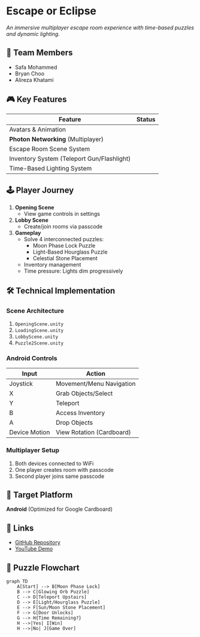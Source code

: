 # Escape or Eclipse
*An immersive multiplayer escape room experience with time-based puzzles and dynamic lighting.*

## 👥 Team Members
- Safa Mohammed
- Bryan Choo
- Alireza Khatami

## 🎮 Key Features
| Feature | Status |
|---------|--------|
| Avatars & Animation | 
| **Photon Networking** (Multiplayer) | 
| Escape Room Scene System | 
| Inventory System (Teleport Gun/Flashlight) | 
| Time-Based Lighting System | 

## 🕹️ Player Journey
1. **Opening Scene**  
   - View game controls in settings
2. **Lobby Scene**  
   - Create/join rooms via passcode
3. **Gameplay**  
   - Solve 4 interconnected puzzles:
     - Moon Phase Lock Puzzle
     - Light-Based Hourglass Puzzle
     - Celestial Stone Placement
   - Inventory management 
   - Time pressure: Lights dim progressively

## 🛠️ Technical Implementation
### Scene Architecture
1. `OpeningScene.unity`  
2. `LoadingScene.unity`  
3. `LobbyScene.unity`  
4. `Puzzle2Scene.unity`  

### Android Controls
| Input | Action |
|-------|--------|
| Joystick | Movement/Menu Navigation |
| X | Grab Objects/Select |
| Y | Teleport |
| B | Access Inventory |
| A | Drop Objects |
| Device Motion | View Rotation (Cardboard) |

### Multiplayer Setup
1. Both devices connected to WiFi
2. One player creates room with passcode
3. Second player joins same passcode

## 📱 Target Platform
**Android** (Optimized for Google Cardboard)

## 🔗 Links
- [GitHub Repository](https://github.com/sumohammed0/Escape-or-Eclispse)
- [YouTube Demo](INSERT_YOUTUBE_LINK_HERE)

## 🧩 Puzzle Flowchart
```mermaid
graph TD
    A[Start] --> B[Moon Phase Lock]
    B --> C[Glowing Orb Puzzle]
    C --> D[Teleport Upstairs]
    D --> E[Light/Hourglass Puzzle]
    E --> F[Sun/Moon Stone Placement]
    F --> G[Door Unlocks]
    G --> H{Time Remaining?}
    H -->|Yes| I[Win]
    H -->|No| J[Game Over]
